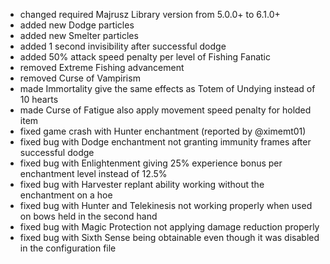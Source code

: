 - changed required Majrusz Library version from 5.0.0+ to 6.1.0+
- added new Dodge particles
- added new Smelter particles
- added 1 second invisibility after successful dodge
- added 50% attack speed penalty per level of Fishing Fanatic
- removed Extreme Fishing advancement
- removed Curse of Vampirism
- made Immortality give the same effects as Totem of Undying instead of 10 hearts
- made Curse of Fatigue also apply movement speed penalty for holded item
- fixed game crash with Hunter enchantment (reported by @ximemt01)
- fixed bug with Dodge enchantment not granting immunity frames after successful dodge
- fixed bug with Enlightenment giving 25% experience bonus per enchantment level instead of 12.5%
- fixed bug with Harvester replant ability working without the enchantment on a hoe
- fixed bug with Hunter and Telekinesis not working properly when used on bows held in the second hand
- fixed bug with Magic Protection not applying damage reduction properly
- fixed bug with Sixth Sense being obtainable even though it was disabled in the configuration file